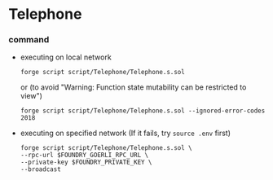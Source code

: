 # Telephone
### command
- executing on local network
    ```
    forge script script/Telephone/Telephone.s.sol
    ```
    or (to avoid "Warning: Function state mutability can be restricted to view")
    ```
    forge script script/Telephone/Telephone.s.sol --ignored-error-codes 2018
    ```
- executing on specified network (If it fails, try `source .env` first)
    ```
    forge script script/Telephone/Telephone.s.sol \
    --rpc-url $FOUNDRY_GOERLI_RPC_URL \
    --private-key $FOUNDRY_PRIVATE_KEY \
    --broadcast
    ```